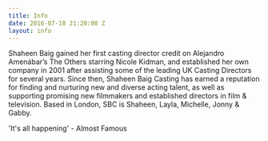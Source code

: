 ```yaml
---
title: Info
date: 2016-07-18 21:20:00 Z
layout: info
---
```


Shaheen Baig gained her first casting director credit on Alejandro Amenábar’s The Others starring Nicole Kidman, and established her own company in 2001 after assisting some of the leading UK Casting Directors for several years. Since then, Shaheen Baig Casting has earned a reputation for finding and nurturing new and diverse acting talent, as well as supporting promising new filmmakers and established directors in film & television. Based in London, SBC is Shaheen, Layla, Michelle, Jonny & Gabby.

'It's all happening' - Almost Famous